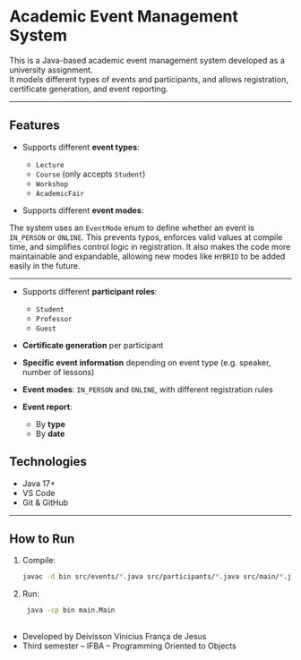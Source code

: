 # Academic Event Management System

This is a Java-based academic event management system developed as a university assignment.  
It models different types of events and participants, and allows registration, certificate generation, and event reporting.

---

## Features

- Supports different **event types**:
  - `Lecture`
  - `Course` (only accepts `Student`)
  - `Workshop`
  - `AcademicFair`

- Supports different **event modes**:

The system uses an `EventMode` enum to define whether an event is `IN_PERSON` or `ONLINE`. This prevents typos, enforces valid values at compile time, and simplifies control logic in registration. It also makes the code more maintainable and expandable, allowing new modes like `HYBRID` to be added easily in the future.

---

- Supports different **participant roles**:
  - `Student`
  - `Professor`
  - `Guest`

- **Certificate generation** per participant
- **Specific event information** depending on event type (e.g. speaker, number of lessons)
- **Event modes**: `IN_PERSON` and `ONLINE`, with different registration rules
- **Event report**:
  - By **type**
  - By **date**

## Technologies

- Java 17+
- VS Code
- Git & GitHub

---

## How to Run

1. Compile:
   ```bash
   javac -d bin src/events/*.java src/participants/*.java src/main/*.java

2. Run:
   ```bash
    java -cp bin main.Main

##

- Developed by Deivisson Vinicius França de Jesus
- Third semester – IFBA – Programming Oriented to Objects
